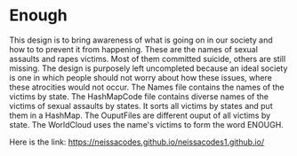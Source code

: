# Enough

This design is to bring awareness of what is going on in our society and how to to prevent it from happening.
These are the names of sexual assaults and rapes victims. Most of them committed suicide, others are still missing.
The design is purposely left uncompleted because an ideal society is one in which people should not worry about how these issues, where these atrocities would not occur.
The Names file contains the names of the victims by state.
The HashMapCode file contains diverse names of the victims of sexual assaults by states. It sorts all victims by states and put them in a HashMap.
The OuputFiles are different ouput of all victims by state.
The WorldCloud uses the name's victims to form the word ENOUGH.

Here is the link:  https://neissacodes.github.io/neissacodes1.github.io/

